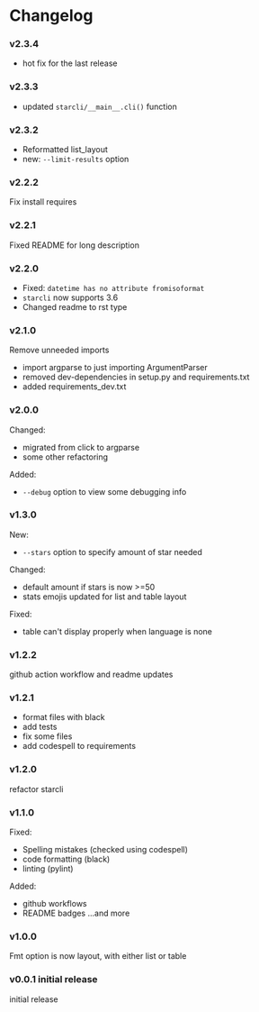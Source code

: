 # Changelog

### v2.3.4

* hot fix for the last release

### v2.3.3

* updated `starcli/__main__.cli()` function


### v2.3.2

* Reformatted list_layout
* new: `--limit-results` option

### v2.2.2

Fix install requires

### v2.2.1

Fixed README for long description

### v2.2.0

* Fixed: `datetime has no attribute fromisoformat`
* `starcli` now supports 3.6
* Changed readme to rst type

### v2.1.0

Remove unneeded imports
* import argparse to just importing ArgumentParser
* removed dev-dependencies in setup.py and requirements.txt
* added requirements_dev.txt

### v2.0.0

Changed:
* migrated from click to argparse
* some other refactoring

Added:
* `--debug` option to view some debugging info

### v1.3.0

New:
* `--stars` option to specify amount of star needed

Changed:
* default amount if stars is now >=50
* stats emojis updated for list and table layout

Fixed:
* table can't display properly when language is none


### v1.2.2

github action workflow and readme updates


### v1.2.1

* format files with black
* add tests
* fix some files
* add codespell to requirements

### v1.2.0

refactor starcli

### v1.1.0
Fixed:

* Spelling mistakes (checked using codespell)
* code formatting (black)
* linting (pylint)

Added:
* github workflows
* README badges
...and more

### v1.0.0
Fmt option is now layout, with either list or table


### v0.0.1 initial release
initial release

